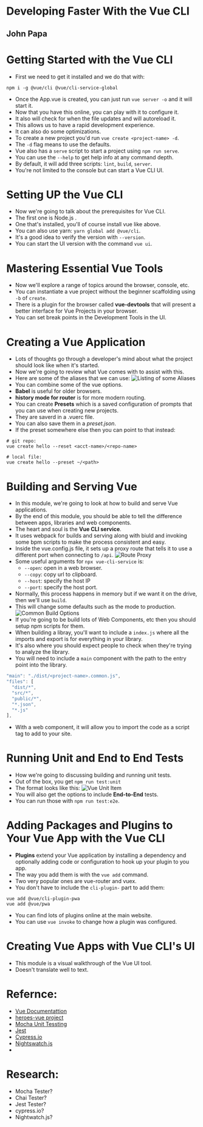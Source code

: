 # Developing Faster With the Vue CLI
## John Papa

# Getting Started with the Vue CLI
- First we need to get it installed and we do that with:
```
npm i -g @vue/cli @vue/cli-service-global
```
- Once the App.vue is created, you can just run `vue server -o` and it will start it.
- Now that you have this online, you can play with it to configure it.
- It also will check for when the file updates and will autoreload it.
- This allows us to have a rapid development experience.
- It can also do some optimizations.
- To create a new project you'd run `vue create <project-name> -d`.
- The `-d` flag means to use the defaults.
- Vue also has a `serve` script to start a project using `npm run serve`.
- You can use the `--help` to get help info at any command depth.
- By default, it will add three scripts: `lint`, `build`, `server`.
- You're not limited to the console but can start a Vue CLI UI.


# Setting UP the Vue CLI
- Now we're going to talk about the prerequisites for Vue CLI.
- The first one is Node.js .
- One that's installed, you'll of course install vue like above.
- You can also use yarn: `yarn global add @vue/cli`.
- It's a good idea to verify the version with `--version`.
- You can start the UI version with the command `vue ui`.


# Mastering Essential Vue Tools
- Now we'll explore a range of topics around the browser, console, etc.
- You can instantiate a vue project without the beginner scaffolding using `-b` of `create`.
- There is a plugin for the browser called **vue-devtools** that will present a better interface for Vue Projects in your browser.
- You can set break points in the Development Tools in the UI.


# Creating a Vue Application
- Lots of thoughts go through a developer's mind about what the project should look like when it's started.
- Now we're going to review what Vue comes with to assist with this.
- Here are some of the aliases that we can use:
![Listing of some Aliases](images/common-vue-create-options.png)
- You can combine some of the vue options.
- **Babel** is useful for older browsers.
- **history mode for router** is for more modern routing.
- You can create **Presets** which is a saved configuration of prompts that you can use when creating new projects.
- They are saverd in a .vuerc file.
- You can also save them in a *preset.json*.
- If the preset somewhere else then you can point to that instead:
```
# git repo:
vue create hello --reset <acct-name>/<repo-name>

# local file:
vue create hello --preset ~/<path>
```


# Building and Serving Vue
- In this module, we're going to look at how to build and serve Vue applications.
- By the end of this module, you should be able to tell the difference between apps, libraries and web components.
- The heart and soul is the **Vue CLI service**.
- It uses webpack for builds and serving along with biuld and invoking some bpm scripts to make the process consistent and easy.
- Inside the vue.config.js file, it sets up a proxy route that tells it to use a different port when connecting to `/api`.
![Route Proxy](images/proxy-backend-example.png)
- Some useful arguments for `npx vue-cli-service` is:
  * `--open`: open in a web browser.
  * `--copy`: copy url to clipboard.
  * `--host`: specify the host IP
  * `--port`: specify the host port.
- Normally, this process happens in memory but if we want it on the drive, then we'll use `build`.
- This will change some defaults such as the mode to production.
![Common Build Options](images/common-vue-build-options.png)
- If you're going to be build lots of Web Components, etc then you should setup npm scripts for them.
- When building a libray, you'll want to include a `index.js` where all the imports and export is for everything in your library.
- It's also where you should expect people to check when they're trying to analyze the library.
- You will need to include a `main` component with the path to the entry point into the library.
```js
"main": "./dist/<project-name>.common.js",
"files": [
  "dist/*",
  "src/*",
  "public/*",
  "*.json",
  "*.js"
],

```
- With a web component, it will allow you to import the code as a script tag to add to your site.


# Running Unit and End to End Tests
- How we're going to discussing building and running unit tests.
- Out of the box, you get `npm run test:unit`
- The format looks like this:
![Vue Unit Item](images/vue-test-template.png)
- You will also get the options to include **End-to-End** tests.
- You can run those with `npm run test:e2e`.


# Adding Packages and Plugins to Your Vue App with the Vue CLI
- **Plugins** extend your Vue application by installing a dependency and optionally adding code or configuration to hook up your plugin to you app.
- The way you add them is with the `vue add` command.
- Two very popular ones are vue-router and vuex.
- You don't have to include the `cli-plugin-` part to add them:
```
vue add @vue/cli-plugin-pwa
vue add @vue/pwa
```
- You can find lots of plugins online at the main website.
- You can use `vue invoke` to change how a plugin was configured.


# Creating Vue Apps with Vue CLI's UI
- This module is a visual walkthrough of the Vue UI tool.
- Doesn't translate well to text.




# Refernce:
- [Vue Documentattion](https://vuejs.org)
- [heroes-vue project](https://github.com/johnpapa/heroes-vue)
- [Mocha Unit Tessting](https://mocahajs.org)
- [Jest](https://jestjs.io)
- [Cypress.io](https://www.cypress.io)
- [Nightswatch.js](https://nightwatchjs.org)
-


# Research:
- Mocha Tester?
- Chai Tester?
- Jest Tester?
- cypress.io?
- Nightwatch.js?
